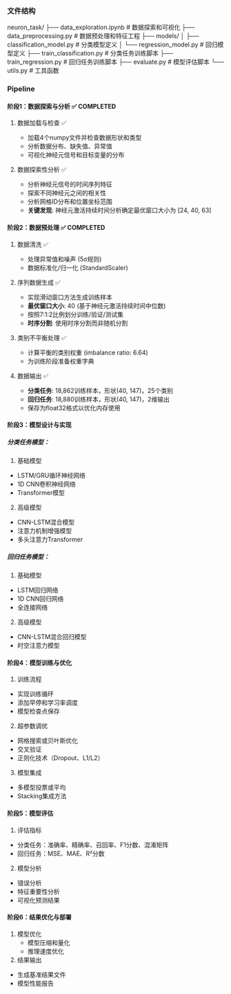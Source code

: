 ### 文件结构
neuron_task/
├── data_exploration.ipynb      # 数据探索和可视化
├── data_preprocessing.py       # 数据预处理和特征工程
├── models/
│   ├── classification_model.py # 分类模型定义
│   └── regression_model.py     # 回归模型定义
├── train_classification.py     # 分类任务训练脚本
├── train_regression.py         # 回归任务训练脚本
├── evaluate.py                 # 模型评估脚本
└── utils.py                    # 工具函数

### Pipeline
#### 阶段1：数据探索与分析 ✅ COMPLETED
1. 数据加载与检查 ✅
   + 加载4个numpy文件并检查数据形状和类型
   + 分析数据分布、缺失值、异常值
   + 可视化神经元信号和目标变量的分布

2. 数据探索性分析 ✅
   + 分析神经元信号的时间序列特征
   + 探索不同神经元之间的相关性
   + 分析网格ID分布和位置坐标范围
   + **关键发现**: 神经元激活持续时间分析确定最优窗口大小为 [24, 40, 63]

#### 阶段2：数据预处理 ✅ COMPLETED
1. 数据清洗 ✅
   + 处理异常值和噪声 (5σ规则)
   + 数据标准化/归一化 (StandardScaler)

2. 序列数据生成 ✅
   + 实现滑动窗口方法生成训练样本
   + **最优窗口大小**: 40 (基于神经元激活持续时间中位数)
   + 按照7:1:2比例划分训练/验证/测试集
   + **时序分割**: 使用时序分割而非随机分割

3. 类别不平衡处理 ✅
   + 计算平衡的类别权重 (imbalance ratio: 6.64)
   + 为训练阶段准备权重字典

4. 数据输出 ✅
   + **分类任务**: 18,862训练样本，形状(40, 147)，25个类别
   + **回归任务**: 18,880训练样本，形状(40, 147)，2维输出
   + 保存为float32格式以优化内存使用

#### 阶段3：模型设计与实现
##### 分类任务模型：
1.  基础模型
   + LSTM/GRU循环神经网络
   + 1D CNN卷积神经网络
   + Transformer模型
2.  高级模型
   + CNN-LSTM混合模型
   + 注意力机制增强模型
   + 多头注意力Transformer

##### 回归任务模型：
1.  基础模型
   + LSTM回归网络
   + 1D CNN回归网络
   + 全连接网络
2.  高级模型
   + CNN-LSTM混合回归模型
   + 时空注意力模型

#### 阶段4：模型训练与优化
1.  训练流程
   + 实现训练循环
   + 添加早停和学习率调度
   + 模型检查点保存
2.  超参数调优
   + 网格搜索或贝叶斯优化
   + 交叉验证
   + 正则化技术（Dropout、L1/L2）
3.  模型集成
   + 多模型投票或平均
   + Stacking集成方法

#### 阶段5：模型评估
1.  评估指标
   + 分类任务：准确率、精确率、召回率、F1分数、混淆矩阵
   + 回归任务：MSE、MAE、R²分数
2.  模型分析
   + 错误分析
   + 特征重要性分析
   + 可视化预测结果

#### 阶段6：结果优化与部署
1. 模型优化
   + 模型压缩和量化
   + 推理速度优化
2.  结果输出
   + 生成基准结果文件
   + 模型性能报告